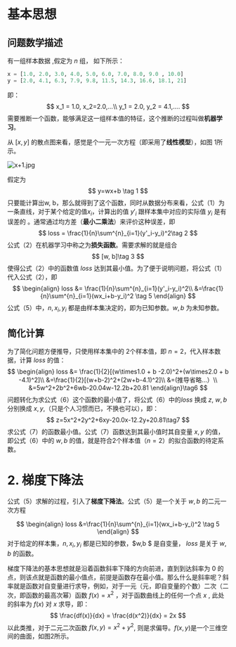 # 基本思想

##  问题数学描述

有一组样本数据 ,假定为 $n$ 组， 如下所示：

```python
x = [1.0, 2.0, 3.0, 4.0, 5.0, 6.0, 7.0, 8.0, 9.0 , 10.0]
y = [2.0, 4.1, 6.3, 7.9, 9.8, 11.5, 14.3, 16.6, 18.1, 21]
```

即：
$$
x_1 = 1.0,  x_2=2.0,...\\
y_1 = 2.0, y_2 = 4.1,....
$$
 需要推断一个函数，能够满足这一组样本值的特征，这个推断的过程叫做**机器学习**。

从 $[x, y]$ 的散点图来看，感觉是个一元一次方程（即采用了**线性模型**），如图 1所示。

![x+1.jpg](/Users/rd/workspace/pytorch/x+1.jpg)

假定为
$$
y=wx+b \tag 1
$$
只要能计算出w, b，那么就得到了这个函数，同时从数据分布来看，公式（1）为一条直线，对于某个给定的值$x_i$，计算出的值 $y'_i$ 跟样本集中对应的实际值 $y_i$ 是有误差的 。通常通过均方差（**最小二乘法**）来评价这种误差，即
$$
loss = \frac{1}{n}\sum^{n}_{i=1}(y'_i-y_i)^2\tag 2
$$
公式（2）在机器学习中称之为**损失函数**。需要求解的就是组合
$$
[w, b]\tag 3
$$
使得公式（2）中的函数值 $loss$ 达到其最小值。为了便于说明问题，将公式（1）代入公式（2），即
$$
\begin{align}
loss &= \frac{1}{n}\sum^{n}_{i=1}(y'_i-y_i)^2\\
&=\frac{1}{n}\sum^{n}_{i=1}(wx_i+b-y_i)^2
\tag 5
\end{align}
$$
公式（5）中，$n,x_i, y_i$ 都是由样本集决定的，即为已知参数。$w, b$ 为未知参数。

##  简化计算

为了简化问题方便推导，只使用样本集中的 2个样本值，即 $n = 2$，代入样本数据，计算 $loss$ 的值： 
$$
\begin{align}
loss &= \frac{1}{2}[(w\times1.0 + b -2.0)^2+(w\times2.0 + b -4.1)^2]\\
&=\frac{1}{2}[(w+b-2)^2+(2w+b-4.1)^2]\\
&=(推导省略...）\\
&=5w^2+2b^2+6wb-20.04w-12.2b+20.81
\end{align}\tag6
$$
问题转化为求公式（6）这个函数的最小值了，将公式（6）中的$loss$ 换成 $z$,  $w,b$分别换成 $x, y$,（只是个人习惯而已，不换也可以），即：
$$
z=5x^2+2y^2+6xy-20.0x-12.2y+20.81\tag7
$$
求公式（7）的函数最小值。公式（7）函数达到其最小值时其自变量 $x,y$ 的值，即公式（6）中的 $w, b$ 的值，就是符合2个样本值（$n=2$）的拟合函数的待定系数。

# 2. 梯度下降法

公式（5）求解的过程，引入了**梯度下降法**。公式（5）是一个关于 $w, b$ 的二元一次方程

$$
\begin{align}
loss &=\frac{1}{n}\sum^{n}_{i=1}(wx_i+b-y_i)^2
\tag 5
\end{align}
$$
对于给定的样本集，$n, x_i,y_i$ 都是已知的参数，$w,b $ 是自变量， $loss$ 是关于 $w,b$ 的函数。

梯度下降法的基本思想就是沿着函数斜率下降的方向前进，直到到达斜率为 $0$ 的点，则该点就是函数的最小值点，前提是函数存在最小值。那么什么是斜率呢？斜率就是函数对自变量进行求导，例如，对于一元（元，即自变量的个数）二次（二次，即函数的最高次幂）函数 $f(x)=x^2$ ，对于函数曲线上的任何一个点 $x$ , 此处的斜率为 $f(x)$ 对 $x$ 求导，即： 
$$
\frac{df(x)}{dx} = \frac{d(x^2)}{dx} = 2x
$$
以此类推，对于二元二次函数 $f(x, y)=x^2 + y^2$, 则是求偏导。$f(x,y)$是一个三维空间的曲面，如图2所示。





